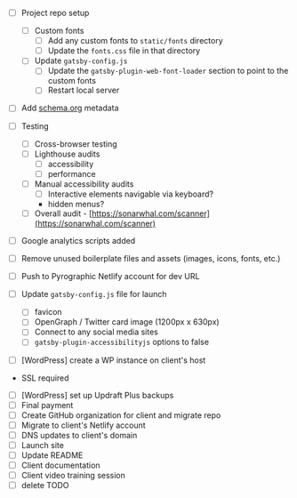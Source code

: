 - [ ] Project repo setup

  - [ ] Custom fonts
    - [ ] Add any custom fonts to `static/fonts` directory
    - [ ] Update the `fonts.css` file in that directory
  - [ ] Update `gatsby-config.js`
    - [ ] Update the `gatsby-plugin-web-font-loader` section to point to the custom fonts
    - [ ] Restart local server

- [ ] Add [schema.org](http://schema.org/) metadata
- [ ] Testing
  - [ ] Cross-browser testing
  - [ ] Lighthouse audits
    - [ ] accessibility
    - [ ] performance
  - [ ] Manual accessibility audits
    - [ ] Interactive elements navigable via keyboard?
    - hidden menus?
  - [ ] Overall audit - [https://sonarwhal.com/scanner](https://sonarwhal.com/scanner)
- [ ] Google analytics scripts added
- [ ] Remove unused boilerplate files and assets (images, icons, fonts, etc.)
- [ ] Push to Pyrographic Netlify account for dev URL
- [ ] Update `gatsby-config.js` file for launch
  - [ ] favicon
  - [ ] OpenGraph / Twitter card image (1200px x 630px)
  - [ ] Connect to any social media sites
  - [ ] `gatsby-plugin-accessibilityjs` options to false
- [ ] [WordPress] create a WP instance on client's host
- SSL required
- [ ] [WordPress] set up Updraft Plus backups
- [ ] Final payment
- [ ] Create GitHub organization for client and migrate repo
- [ ] Migrate to client's Netlify account
- [ ] DNS updates to client's domain
- [ ] Launch site
- [ ] Update README
- [ ] Client documentation
- [ ] Client video training session
- [ ] delete TODO

